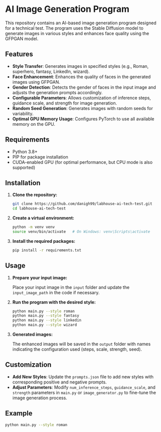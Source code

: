 # AI Image Generation Program

This repository contains an AI-based image generation program designed for a technical test. The program uses the Stable Diffusion model to generate images in various styles and enhances face quality using the GFPGAN model.

## Features

- **Style Transfer**: Generates images in specified styles (e.g., Roman, superhero, fantasy, LinkedIn, wizard).
- **Face Enhancement**: Enhances the quality of faces in the generated images using GFPGAN.
- **Gender Detection**: Detects the gender of faces in the input image and adjusts the generation prompts accordingly.
- **Configurable Parameters**: Allows customization of inference steps, guidance scale, and strength for image generation.
- **Random Seed Generation**: Generates images with random seeds for variability.
- **Optimal GPU Memory Usage**: Configures PyTorch to use all available memory on the GPU.

## Requirements

- Python 3.8+
- PIP for package installation
- CUDA-enabled GPU (for optimal performance, but CPU mode is also supported)

## Installation

1. **Clone the repository:**

    ```sh
    git clone https://github.com/danigh99/labhouse-ai-tech-test.git
    cd labhouse-ai-tech-test
    ```

2. **Create a virtual environment:**

    ```sh
    python -m venv venv
    source venv/bin/activate   # On Windows: venv\Scripts\activate
    ```

3. **Install the required packages:**

    ```sh
    pip install -r requirements.txt
    ```

## Usage

1. **Prepare your input image:**

    Place your input image in the `input` folder and update the `input_image_path` in the code if necessary.

2. **Run the program with the desired style:**

    ```sh
    python main.py --style roman
    python main.py --style fantasy
    python main.py --style linkedin
    python main.py --style wizard
    ```

3. **Generated images:**

    The enhanced images will be saved in the `output` folder with names indicating the configuration used (steps, scale, strength, seed).

## Customization

- **Add New Styles**: Update the `prompts.json` file to add new styles with corresponding positive and negative prompts.
- **Adjust Parameters**: Modify `num_inference_steps`, `guidance_scale`, and `strength` parameters in `main.py` or `image_generator.py` to fine-tune the image generation process.

## Example

```sh
python main.py --style roman
